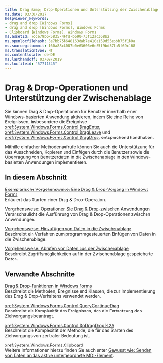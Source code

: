 ```yaml
---
title: Drag &amp; Drop-Operationen und Unterstützung der Zwischenablage
ms.date: 03/30/2017
helpviewer_keywords:
- drag and drop [Windows Forms]
- drag and drop [Windows Forms], Windows Forms
- Clipboard [Windows Forms], Windows Forms
ms.assetid: 7cce79b6-5835-46fd-b690-73f12ad368b2
ms.openlocfilehash: 5e7bb75b648163dab7e410a159d55ebbb75f1b0a
ms.sourcegitcommit: 160a88c8087b0e63606e6e35f9bd57fa5f69c168
ms.translationtype: MT
ms.contentlocale: de-DE
ms.lasthandoff: 03/09/2019
ms.locfileid: "57711745"
---
```

# <a name="drag-and-drop-operations-and-clipboard-support"></a>Drag &amp; Drop-Operationen und Unterstützung der Zwischenablage
Sie können Drag &amp; Drop-Operationen für Benutzer innerhalb einer Windows-basierten Anwendung aktivieren, indem Sie eine Reihe von Ereignissen, insbesondere die Ereignisse <xref:System.Windows.Forms.Control.DragEnter>, <xref:System.Windows.Forms.Control.DragLeave> und <xref:System.Windows.Forms.Control.DragDrop>, entsprechend handhaben.  
  
 Mithilfe einfacher Methodenaufrufe können Sie auch die Unterstützung für das Ausschneiden, Kopieren und Einfügen durch die Benutzer sowie die Übertragung von Benutzerdaten in die Zwischenablage in den Windows-basierten Anwendungen implementieren.  
  
## <a name="in-this-section"></a>In diesem Abschnitt  
 [Exemplarische Vorgehensweise: Eine Drag & Drop-Vorgang in Windows Forms](walkthrough-performing-a-drag-and-drop-operation-in-windows-forms.md)  
 Erläutert das Starten einer Drag &amp; Drop-Operation.  
  
 [Vorgehensweise: Operationen Sie Drag & Drop-zwischen Anwendungen](how-to-perform-drag-and-drop-operations-between-applications.md)  
 Veranschaulicht die Ausführung von Drag &amp; Drop-Operationen zwischen Anwendungen.  
  
 [Vorgehensweise: Hinzufügen von Daten in die Zwischenablage](how-to-add-data-to-the-clipboard.md)  
 Beschreibt ein Verfahren zum programmgesteuerten Einfügen von Daten in die Zwischenablage.  
  
 [Vorgehensweise: Abrufen von Daten aus der Zwischenablage](how-to-retrieve-data-from-the-clipboard.md)  
 Beschreibt Zugriffsmöglichkeiten auf in der Zwischenablage gespeicherte Daten.   
  
## <a name="related-sections"></a>Verwandte Abschnitte  
 [Drag & Drop-Funktionen in Windows Forms](../drag-and-drop-functionality-in-windows-forms.md)  
 Beschreibt die Methoden, Ereignisse und Klassen, die zur Implementierung des Drag &amp; Drop-Verhaltens verwendet werden.  
  
 <xref:System.Windows.Forms.Control.QueryContinueDrag>  
 Beschreibt die Komplexität des Ereignisses, das die Fortsetzung des Ziehvorgangs beantragt.  
  
 <xref:System.Windows.Forms.Control.DoDragDrop%2A>  
 Beschreibt die Komplexität der Methode, die für das Starten des Ziehvorgangs von zentraler Bedeutung ist.   
  
 <xref:System.Windows.Forms.Clipboard>  
 Weitere Informationen hierzu finden Sie auch unter [Gewusst wie: Senden von Daten an das aktive untergeordnete MDI-Element](how-to-send-data-to-the-active-mdi-child.md).
